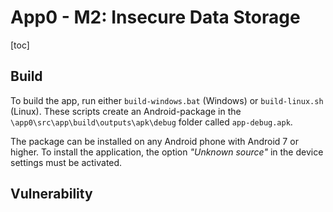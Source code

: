 # App0 - M2: Insecure Data Storage
[toc]

## Build
To build the app, run either `build-windows.bat` (Windows) or `build-linux.sh` (Linux). These scripts create an Android-package in the `\app0\src\app\build\outputs\apk\debug` folder called `app-debug.apk`.

The package can be installed on any Android phone with Android 7 or higher. To install the application, the option _"Unknown source"_ in the device settings must be activated.

## Vulnerability

